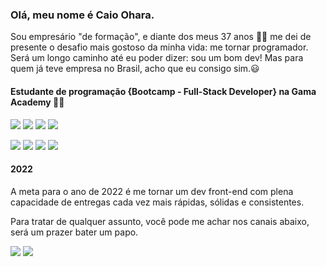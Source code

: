 <h3> Olá, meu nome é Caio Ohara.</h3> 
<p> Sou empresário "de formação", e diante dos meus 37 anos 👴🏻 me dei de presente o desafio mais gostoso da minha vida: me tornar programador.
Será um longo caminho até eu poder dizer: sou um bom dev! Mas para quem já teve empresa no Brasil, acho que eu consigo sim.😃 </p> 


<h4> Estudante de programação {Bootcamp - Full-Stack Developer} na Gama Academy 👊🏻 </h4> 

<img src="https://img.shields.io/badge/html5-%23E34F26.svg?style=for-the-badge&logo=html5&logoColor=white"></img>
<img src="https://img.shields.io/badge/css3-%231572B6.svg?style=for-the-badge&logo=css3&logoColor=white"></img>
<img src="https://img.shields.io/badge/javascript-%23323330.svg?style=for-the-badge&logo=javascript&logoColor=%23F7DF1E"></img>
<img src="https://img.shields.io/badge/react-%2320232a.svg?style=for-the-badge&logo=react&logoColor=%2361DAFB"></img>

<img src="https://img.shields.io/badge/mysql-%2300f.svg?style=for-the-badge&logo=mysql&logoColor=white"></img>
<img src="https://img.shields.io/badge/node.js-6DA55F?style=for-the-badge&logo=node.js&logoColor=white"></img>
<img src="https://img.shields.io/badge/SASS-hotpink.svg?style=for-the-badge&logo=SASS&logoColor=white"></img>
<img src="https://img.shields.io/badge/git-%23F05033.svg?style=for-the-badge&logo=git&logoColor=white"></img>

<h4> 2022 </h4>
<p> A meta para o ano de 2022 é me tornar um dev front-end com plena capacidade de entregas cada vez mais rápidas, sólidas e consistentes. </p>


<p> Para tratar de qualquer assunto, você pode me achar nos canais abaixo, será um prazer bater um papo. </p>
<a href = "mailto:caio.ohara@gmail.com">
<img src="https://img.shields.io/badge/Gmail-D14836?style=for-the-badge&logo=gmail&logoColor=white target="_blank"</img></a>
<a href = "https://www.linkedin.com/in/caiokodato">
<img src="https://img.shields.io/badge/LinkedIn-0077B5?style=for-the-badge&logo=linkedin&logoColor=white target="_blank"</img></a>
